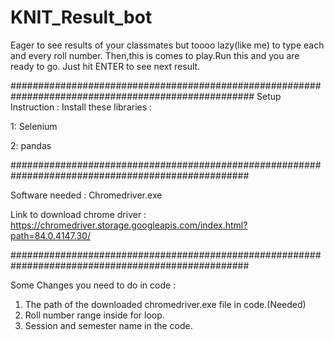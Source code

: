 # KNIT_Result_bot
Eager to see results of your classmates but toooo lazy(like me) to type each and every roll number. Then,this is comes to play.Run this and you are ready to go. Just hit ENTER to see next result. 

####################################################################################################
Setup Instruction :
Install these libraries :

1: Selenium

2: pandas


###################################################################################################


Software needed :
Chromedriver.exe 

Link to download chrome driver : https://chromedriver.storage.googleapis.com/index.html?path=84.0.4147.30/


###################################################################################################


Some Changes you need to do in code :
1. The path of the downloaded chromedriver.exe file in code.(Needed)
2. Roll number range inside for loop.
3. Session and semester name in the code.
